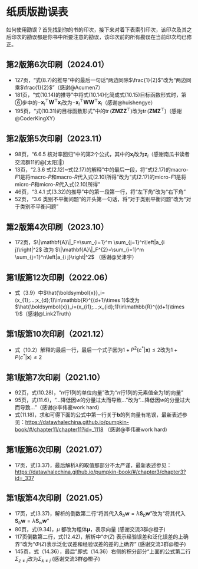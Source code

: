 # 纸质版勘误表

如何使用勘误？首先找到你的书的印次，接下来对着下表索引印次，该印次及其之后印次的勘误都是你书中所要注意的勘误，该印次前的所有勘误在当前印次均已修正。

## 第2版第6次印刷（2024.01）
- 127页，“式(8.7)的推导”中的最后一句话“两边同除$\frac{1}{2}$”改为“两边同乘$\frac{1}{2}$”（感谢@Acumen7）
- 181页，“式(10.14)的推导”中将式(10.14)化简成式(10.15)目标函数形式时，第⑥步中的$-\boldsymbol{x}_i^{\top}\mathbf{W}^{\top} \mathbf{x}_i$改为$-\boldsymbol{x}_i^{\top} \mathbf{W}\mathbf{W}^{\top} \mathbf{x}_i$（感谢@huishengye）
- 195页，“式(10.31)的目标函数形式”中的$\operatorname{tr}\left(\mathbf{Z}\mathbf{M}\mathbf{Z}\mathbf{Z}^{\top}\right)$改为$\operatorname{tr}\left(\mathbf{Z}\mathbf{M}\mathbf{Z}^{\top}\right)$（感谢@CoderKingXY）

## 第2版第5次印刷（2023.11）
- 98页，“6.6.5 核对率回归”中的第2个公式，其中的$\boldsymbol{x}_{i}$改为$\boldsymbol{z}_{i}$（感谢南瓜书读者交流群11的@[太阳]🌈）
- 13页，“2.3.6 式(2.12)~式(2.17)的解释”中的最后一段，将“式(2.17)的$\text{macro-}F1$是将$\text{macro-}P$和$\text{macro-}R$代入式(2.10)所得”改为“式(2.17)的$\text{micro-}F1$是将$\text{micro-}P$和$\text{micro-}R$代入式(2.10)所得”
- 46页，“3.4.1 式(3.32)的推导”中的第一段第一行，将“左下角”改为“右下角”
- 52页，“3.6 类别不平衡问题”的开头第一句话，将“对于类别平衡问题”改为“对于类别不平衡问题”

## 第2版第4次印刷（2023.10）
- 172页，$\|\mathbf{A}\|_F=\sum_{i=1}^m \sum_{j=1}^n\left|a_{i j}\right|^2$ 改为 $\|\mathbf{A}\|_F^{2}=\sum_{i=1}^m \sum_{j=1}^n\left|a_{i j}\right|^2$ （感谢@吴津宇）

## 第1版第12次印刷（2022.06）
- 式（3.9）中$\hat{\boldsymbol{x}}_i=(x_{1};...;x_{d};1)\in\mathbb{R}^{(d+1)\times 1}$改为$\hat{\boldsymbol{x}}_i=(x_{i1};...;x_{id};1)\in\mathbb{R}^{(d+1)\times 1}$（感谢@Link2Truth）

## 第1版第10次印刷（2021.12）
- 式（10.2）解释的最后一行，最后一个式子因为$1 + P^2\left(c^{*} | \boldsymbol{x}\right)\leqslant 2$改为$1 + P\left(c^{*} | \boldsymbol{x}\right)\leqslant 2$

## 第1版第7次印刷（2021.10）
- 92页，式(10.28)，“$n$行1列的单位向量”改为“$n$行1列的元素值全为1的向量”
- 95页，式(11.6)，“...降低因$w$的分量过太而导致...”改为“...降低因$w$的分量过大而导致...”（感谢@李伟豪work hard)
- 式(11.18)，求和可得下面的公式中第一行关于$\boldsymbol{b}$的列向量有笔误，最新表述参见：https://datawhalechina.github.io/pumpkin-book/#/chapter11/chapter11?id=_1118 （感谢@李伟豪work hard)

## 第1版第6次印刷（2021.07）
- 17页，式(3.37)，最后解析$\lambda$的取值那部分不太严谨，最新表述参见：https://datawhalechina.github.io/pumpkin-book/#/chapter3/chapter3?id=_337

## 第1版第4次印刷（2021.05）
- 17页，式(3.37)，解析的倒数第二行“将其代入$\mathbf{S}_{b} \boldsymbol{w}=\lambda \mathbf{S}_{b} \boldsymbol{w}$”改为“将其代入$\mathbf{S}_{b} \boldsymbol{w}=\lambda \mathbf{S}_{w} \boldsymbol{w}$”
- 80页，式(9.34)，$\mu$ 都改为粗体$\boldsymbol{\mu}$，表示向量 (感谢交流3群@橙子)
- 117页倒数第二行，式(12.42)，解析中“$\Phi(Z)$ 表示经验误差和泛化误差的上确界”改为“$\Phi(Z)$表示泛化误差和经验误差的差的上确界” (感谢交流3群@橙子)
- 145页，式（14.36），最后”即式（14.36）右侧的积分部分“上面的公式第二行$\Sigma_{z\ne j}$改为$\Sigma_{k\ne j}$ (感谢交流3群@橙子)
